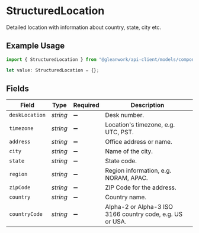 # StructuredLocation

Detailed location with information about country, state, city etc.

## Example Usage

```typescript
import { StructuredLocation } from "@gleanwork/api-client/models/components";

let value: StructuredLocation = {};
```

## Fields

| Field                                                     | Type                                                      | Required                                                  | Description                                               |
| --------------------------------------------------------- | --------------------------------------------------------- | --------------------------------------------------------- | --------------------------------------------------------- |
| `deskLocation`                                            | *string*                                                  | :heavy_minus_sign:                                        | Desk number.                                              |
| `timezone`                                                | *string*                                                  | :heavy_minus_sign:                                        | Location's timezone, e.g. UTC, PST.                       |
| `address`                                                 | *string*                                                  | :heavy_minus_sign:                                        | Office address or name.                                   |
| `city`                                                    | *string*                                                  | :heavy_minus_sign:                                        | Name of the city.                                         |
| `state`                                                   | *string*                                                  | :heavy_minus_sign:                                        | State code.                                               |
| `region`                                                  | *string*                                                  | :heavy_minus_sign:                                        | Region information, e.g. NORAM, APAC.                     |
| `zipCode`                                                 | *string*                                                  | :heavy_minus_sign:                                        | ZIP Code for the address.                                 |
| `country`                                                 | *string*                                                  | :heavy_minus_sign:                                        | Country name.                                             |
| `countryCode`                                             | *string*                                                  | :heavy_minus_sign:                                        | Alpha-2 or Alpha-3 ISO 3166 country code, e.g. US or USA. |